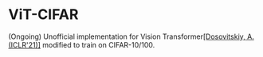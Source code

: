 # ViT-CIFAR

(Ongoing) Unofficial implementation for Vision Transformer[[Dosovitskiy, A.(ICLR'21)]](https://openreview.net/forum?id=YicbFdNTTy) modified to train on CIFAR-10/100.